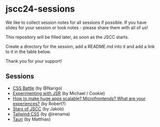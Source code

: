 # jscc24-sessions

We like to collect session notes for all sessions if possible. If you have slides for your session or took notes - please share them with all of us!

This repository will be filled later, as soon as the JSCC starts.

Create a directory for the session, add a README.md into it and add a link to it in the table below.

Thank you for your support!

## Sessions

- [CSS Battle](./css-battle/) (by @Narigo)
- [Experimenting with JSR](./experimenting-with-JSR/) (by Michael / Cookie)
- [How to make huge apps scalable? Microfrontends? What are your experiences?](./how-to-make-huge-apps-scalable/) (by Robert?)
- [Stars of JSCC](./stars-of-jscc/) (by Jakob)
- [Tailwind CSS](./tailwind/) (by @irenama)
- [Tauri](./tauri/) (by Matthias)
